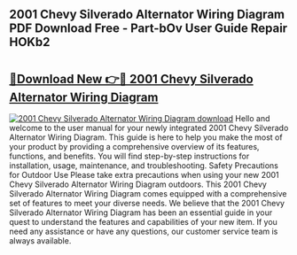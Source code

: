 ## 2001 Chevy Silverado Alternator Wiring Diagram PDF Download Free - Part-bOv User Guide Repair HOKb2

# <h2><a href="http://dflo07.blite.top/?on=2001+Chevy+Silverado+Alternator+Wiring+Diagram">🔗Download New 👉🔴 2001 Chevy Silverado Alternator Wiring Diagram</a></h2>

[![2001 Chevy Silverado Alternator Wiring Diagram download](https://i.imgur.com/lujVjoI.png)](http://dflo07.blite.top/?on=2001+Chevy+Silverado+Alternator+Wiring+Diagram)
Hello and welcome to the user manual for your newly integrated 2001 Chevy Silverado Alternator Wiring Diagram. This guide is here to help you make the most of your product by providing a comprehensive overview of its features, functions, and benefits. You will find step-by-step instructions for installation, usage, maintenance, and troubleshooting. Safety Precautions for Outdoor Use Please take extra precautions when using your new 2001 Chevy Silverado Alternator Wiring Diagram outdoors. This 2001 Chevy Silverado Alternator Wiring Diagram comes equipped with a comprehensive set of features to meet your diverse needs. We believe that the 2001 Chevy Silverado Alternator Wiring Diagram has been an essential guide in your quest to understand the features and capabilities of your new item. If you need any assistance or have any questions, our customer service team is always available.
